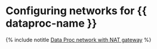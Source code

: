 # Configuring networks for {{ dataproc-name }}

{% include notitle [Data Proc network with NAT gateway](../../_tutorials/routing/data-proc-nat-gateway.md) %}
